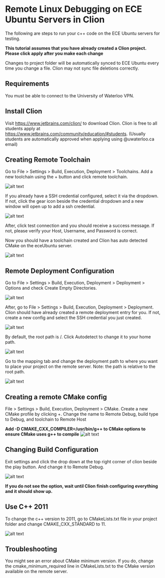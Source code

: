 # Remote Linux Debugging on ECE Ubuntu Servers in Clion
The following are steps to run your c++ code on the ECE Ubuntu servers for testing.

**This tutorial assumes that you have already created a Clion project. Please click apply after you make each change**

Changes to project folder will be automatically synced to ECE Ubuntu every time you change a file. Clion may not sync file deletions correctly.
## Requirements
You must be able to connect to the University of Waterloo VPN.

## Install Clion
Visit https://www.jetbrains.com/clion/ to download Clion. Clion is free to all students apply at https://www.jetbrains.com/community/education/#students. (Usually students are automatically approved when applying using @uwaterloo.ca email)

## Creating Remote Toolchain
Go to File > Settings > Build, Execution, Deployment > Toolchains. Add a new toolchain using the + button and click remote toolchain.

![alt text](readme-images/T1.PNG)

If you already have a SSH credential configured, select it via the dropdown. If not, click the gear icon beside the credential dropdown and a new window will open up to add a ssh credential.

![alt text](readme-images/T2.PNG)

After, click test connection and you should receive a success message. If not, please verify your Host, Username, and Password is correct.

Now you should have a toolchain created and Clion has auto detected CMake on the eceUbuntu server.

![alt text](readme-images/T3.PNG)

## Remote Deployment Configuration

Go to File > Settings > Build, Execution, Deployment > Deployment > Options and check Create Empty Directories.

![alt text](readme-images/C1.PNG)

After, go to File > Settings > Build, Execution, Deployment > Deployment. Clion should have already created a remote deployment entry for you. If not, create a new config and select the SSH credential you just created.

![alt text](readme-images/C2.PNG)

By default, the root path is /. Click Autodetect to change it to your home path.

![alt text](readme-images/C3.PNG)

Go to the mapping tab and change the deployment path to where you want to place your project on the remote server. Note: the path is relative to the root path.

![alt text](readme-images/C4.PNG)

## Creating a remote CMake config
File > Settings > Build, Execution, Deployment > CMake. Create a new CMake profile by clicking +. Change the name to Remote Debug, build type to Debug, and toolchain to Remote Host

**Add -D CMAKE_CXX_COMPILER=/usr/bin/g++ to CMake options to ensure CMake uses g++ to compile** 
![alt text](readme-images/CM1.PNG)

## Changing Build Configuration

Exit settings and click the drop down at the top right corner of clion beside the play button. And change it to Remote Debug.

![alt text](readme-images/CF1.PNG)

**If you do not see the option, wait until Clion finish configuring everything and it should show up.**

## Use C++ 2011
To change the c++ version to 2011, go to CMakeLists.txt file in your project folder and change CMAKE_CXX_STANDARD to 11.

![alt text](readme-images/V1.PNG)

## Troubleshooting
You might see an error about CMake minimum version. If you do, change the cmake_minimum_required line in CMakeLists.txt to the CMake version available on the remote server.



